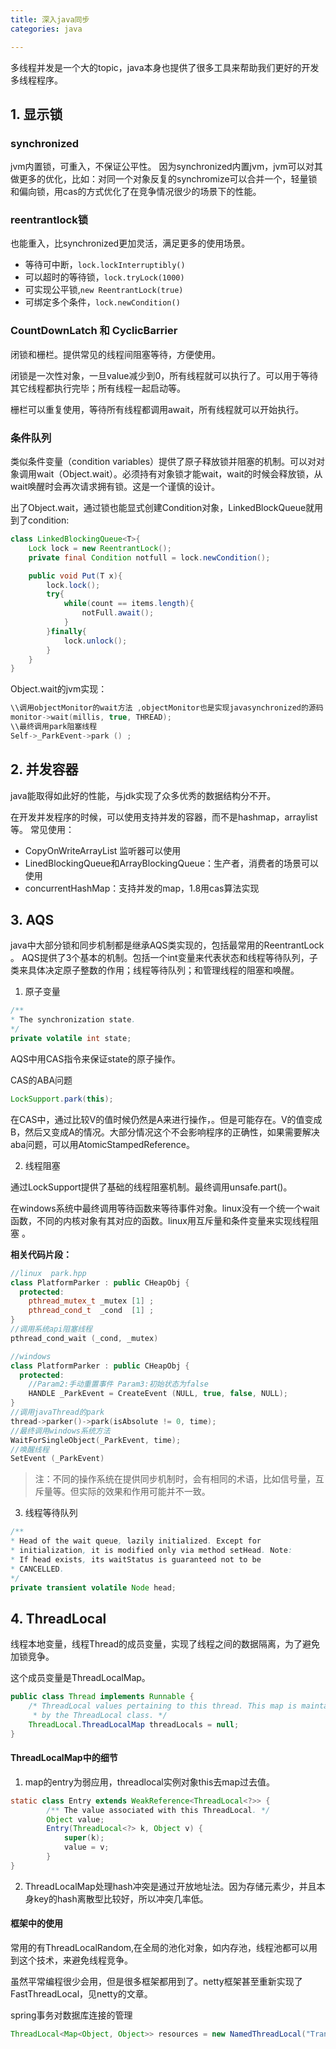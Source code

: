 ```yaml
---
title: 深入java同步
categories: java

---
```

多线程并发是一个大的topic，java本身也提供了很多工具来帮助我们更好的开发多线程程序。

## 1. 显示锁

### synchronized

jvm内置锁，可重入，不保证公平性。
因为synchronized内置jvm，jvm可以对其做更多的优化，比如：对同一个对象反复的synchromize可以合并一个，轻量锁和偏向锁，用cas的方式优化了在竞争情况很少的场景下的性能。

### reentrantlock锁

也能重入，比synchronized更加灵活，满足更多的使用场景。

- 等待可中断，`lock.lockInterruptibly()`
- 可以超时的等待锁，`lock.tryLock(1000)`
- 可实现公平锁,`new ReentrantLock(true)`
- 可绑定多个条件，`lock.newCondition()`

### CountDownLatch 和 CyclicBarrier

闭锁和栅栏。提供常见的线程间阻塞等待，方便使用。

闭锁是一次性对象，一旦value减少到0，所有线程就可以执行了。可以用于等待其它线程都执行完毕；所有线程一起启动等。

栅栏可以重复使用，等待所有线程都调用await，所有线程就可以开始执行。


### 条件队列

类似条件变量（condition variables）提供了原子释放锁并阻塞的机制。可以对对象调用wait（Object.wait）。必须持有对象锁才能wait，wait的时候会释放锁，从wait唤醒时会再次请求拥有锁。这是一个谨慎的设计。

出了Object.wait，通过锁也能显式创建Condition对象，LinkedBlockQueue就用到了condition:

```java
class LinkedBlockingQueue<T>{
    Lock lock = new ReentrantLock();
    private final Condition notfull = lock.newCondition();

    public void Put(T x){
        lock.lock();
        try{
            while(count == items.length){
                notFull.await();
            }
        }finally{
            lock.unlock();
        }
    }
}
```

Object.wait的jvm实现：

```c++
\\调用objectMonitor的wait方法 ,objectMonitor也是实现javasynchronized的源码 synchronizer.cpp
monitor->wait(millis, true, THREAD);
\\最终调用park阻塞线程
Self->_ParkEvent->park () ;
```

## 2. 并发容器

java能取得如此好的性能，与jdk实现了众多优秀的数据结构分不开。

在开发并发程序的时候，可以使用支持并发的容器，而不是hashmap，arraylist等。
常见使用：
- CopyOnWriteArrayList 监听器可以使用
- LinedBlockingQueue和ArrayBlockingQueue：生产者，消费者的场景可以使用
- concurrentHashMap：支持并发的map，1.8用cas算法实现

## 3. AQS

java中大部分锁和同步机制都是继承AQS类实现的，包括最常用的ReentrantLock 。
AQS提供了3个基本的机制。包括一个int变量来代表状态和线程等待队列，子类来具体决定原子整数的作用；线程等待队列；和管理线程的阻塞和唤醒。

1. 原子变量

```java
/**
* The synchronization state.
*/
private volatile int state;

```

AQS中用CAS指令来保证state的原子操作。

CAS的ABA问题

```java
LockSupport.park(this);
```

在CAS中，通过比较V的值时候仍然是A来进行操作，。但是可能存在。V的值变成B，然后又变成A的情况。大部分情况这个不会影响程序的正确性，如果需要解决aba问题，可以用AtomicStampedReference。

2. 线程阻塞

通过LockSupport提供了基础的线程阻塞机制。最终调用unsafe.part()。

在windows系统中最终调用等待函数来等待事件对象。linux没有一个统一个wait函数，不同的内核对象有其对应的函数。linux用互斥量和条件变量来实现线程阻塞 。

**相关代码片段：**

```c++
//linux  park.hpp
class PlatformParker : public CHeapObj {
  protected:
    pthread_mutex_t _mutex [1] ;
    pthread_cond_t  _cond  [1] ;
}
//调用系统api阻塞线程
pthread_cond_wait (_cond, _mutex)
```

```c++
//windows
class PlatformParker : public CHeapObj {
  protected:
    //Param2:手动重置事件 Param3:初始状态为false
    HANDLE _ParkEvent = CreateEvent (NULL, true, false, NULL);
}
//调用javaThread的park
thread->parker()->park(isAbsolute != 0, time);
//最终调用windows系统方法
WaitForSingleObject(_ParkEvent, time);
//唤醒线程
SetEvent (_ParkEvent)
```

>注：不同的操作系统在提供同步机制时，会有相同的术语，比如信号量，互斥量等。但实际的效果和作用可能并不一致。
3. 线程等待队列

```java
/**
* Head of the wait queue, lazily initialized. Except for
* initialization, it is modified only via method setHead. Note:
* If head exists, its waitStatus is guaranteed not to be
* CANCELLED.
*/
private transient volatile Node head;
```

## 4. ThreadLocal

线程本地变量，线程Thread的成员变量，实现了线程之间的数据隔离，为了避免加锁竞争。

这个成员变量是ThreadLocalMap。

```java
public class Thread implements Runnable {
    /* ThreadLocal values pertaining to this thread. This map is maintained
     * by the ThreadLocal class. */
    ThreadLocal.ThreadLocalMap threadLocals = null;
}
```

#### ThreadLocalMap中的细节

1. map的entry为弱应用，threadlocal实例对象this去map过去值。

```java
static class Entry extends WeakReference<ThreadLocal<?>> {
        /** The value associated with this ThreadLocal. */
        Object value;
        Entry(ThreadLocal<?> k, Object v) {
            super(k);
            value = v;
        }
}
```

2. ThreadLocalMap处理hash冲突是通过开放地址法。因为存储元素少，并且本身key的hash离散型比较好，所以冲突几率低。


#### 框架中的使用

常用的有ThreadLocalRandom,在全局的池化对象，如内存池，线程池都可以用到这个技术，来避免线程竞争。

虽然平常编程很少会用，但是很多框架都用到了。netty框架甚至重新实现了FastThreadLocal，见netty的文章。


spring事务对数据库连接的管理

```java
ThreadLocal<Map<Object, Object>> resources = new NamedThreadLocal("Transactional resources");
```